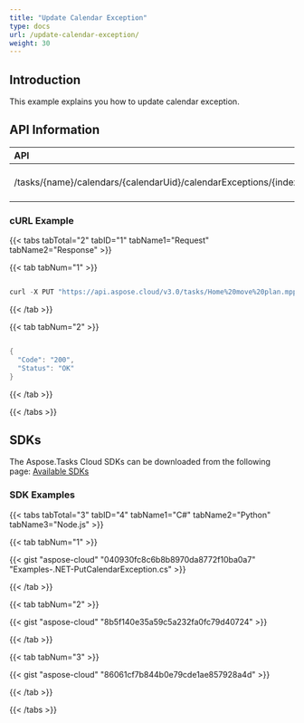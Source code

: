 ```yaml
---
title: "Update Calendar Exception"
type: docs
url: /update-calendar-exception/
weight: 30
---
```


## **Introduction**
This example explains you how to update calendar exception.
## **API Information**

|**API**|**Type**|**Description**|**Resource Link**|
| :- | :- | :- | :- |
|/tasks/{name}/calendars/{calendarUid}/calendarExceptions/{index}|PUT|Update a Calendar Exceptions|[PutCalendarException](https://apireference.aspose.cloud/tasks/#/TasksCalendar/PutCalendarException)|
### **cURL Example**
{{< tabs tabTotal="2" tabID="1" tabName1="Request" tabName2="Response" >}}

{{< tab tabNum="1" >}}

```java

curl -X PUT "https://api.aspose.cloud/v3.0/tasks/Home%20move%20plan.mpp/calendars/1/calendarExceptions/1" -H "accept: application/json" -H "Content-Type: application/json" -d "{ \"Index\":1, \"EnteredByOccurrences\":true, \"FromDate\":\"2019-08-13T00:00:00\", \"ToDate\":\"2019-08-13T23:59:00\", \"Occurrences\":0, \"Name\":\"New Test\", \"Type\":\"Daily\", \"Period\":1, \"DaysOfWeek\":[ ], \"MonthItem\":\"Undefined\", \"MonthPosition\":\"Undefined\", \"Month\":\"Undefined\", \"MonthDay\":0, \"DayWorking\":true, \"WorkingTimes\":[ { \"FromTime\":\"0010-01-01T23:16:00Z\", \"ToTime\":\"0010-01-01T23:16:00Z\" } ] }"    

```

{{< /tab >}}

{{< tab tabNum="2" >}}

```java

{
  "Code": "200",
  "Status": "OK"
}

```

{{< /tab >}}

{{< /tabs >}}
## **SDKs**
The Aspose.Tasks Cloud SDKs can be downloaded from the following page: [Available SDKs](/tasks/available-sdks/)
### **SDK Examples**
{{< tabs tabTotal="3" tabID="4" tabName1="C#" tabName2="Python" tabName3="Node.js" >}}

{{< tab tabNum="1" >}}

{{< gist "aspose-cloud" "040930fc8c6b8b8970da8772f10ba0a7" "Examples-.NET-PutCalendarException.cs" >}}

{{< /tab >}}

{{< tab tabNum="2" >}}

{{< gist "aspose-cloud" "8b5f140e35a59c5a232fa0fc79d40724" >}}

{{< /tab >}}

{{< tab tabNum="3" >}}

{{< gist "aspose-cloud" "86061cf7b844b0e79cde1ae857928a4d" >}}

{{< /tab >}}

{{< /tabs >}}
